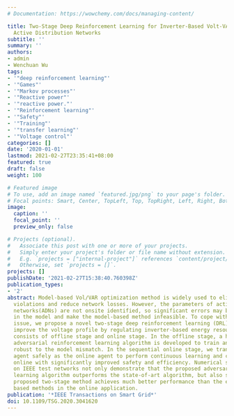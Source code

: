```yaml
---
# Documentation: https://wowchemy.com/docs/managing-content/

title: Two-Stage Deep Reinforcement Learning for Inverter-Based Volt-VAR Control in
  Active Distribution Networks
subtitle: ''
summary: ''
authors:
- admin
- Wenchuan Wu
tags:
- '"deep reinforcement learning"'
- '"Games"'
- '"Markov processes"'
- '"Reactive power"'
- '"reactive power."'
- '"Reinforcement learning"'
- '"Safety"'
- '"Training"'
- '"transfer learning"'
- '"Voltage control"'
categories: []
date: '2020-01-01'
lastmod: 2021-02-27T23:35:41+08:00
featured: true
draft: false
weight: 100

# Featured image
# To use, add an image named `featured.jpg/png` to your page's folder.
# Focal points: Smart, Center, TopLeft, Top, TopRight, Left, Right, BottomLeft, Bottom, BottomRight.
image:
  caption: ''
  focal_point: ''
  preview_only: false

# Projects (optional).
#   Associate this post with one or more of your projects.
#   Simply enter your project's folder or file name without extension.
#   E.g. `projects = ["internal-project"]` references `content/project/deep-learning/index.md`.
#   Otherwise, set `projects = []`.
projects: []
publishDate: '2021-02-27T15:38:40.760398Z'
publication_types:
- '2'
abstract: Model-based Vol/VAR optimization method is widely used to eliminate voltage
  violations and reduce network losses. However, the parameters of active distribution
  networks(ADNs) are not onsite identified, so significant errors may be involved
  in the model and make the model-based method infeasible. To cope with this critical
  issue, we propose a novel two-stage deep reinforcement learning (DRL) method to
  improve the voltage profile by regulating inverter-based energy resources, which
  consists of offline stage and online stage. In the offline stage, a highly efficient
  adversarial reinforcement learning algorithm is developed to train an offline agent
  robust to the model mismatch. In the sequential online stage, we transfer the offline
  agent safely as the online agent to perform continuous learning and controlling
  online with significantly improved safety and efficiency. Numerical simulations
  on IEEE test networks not only demonstrate that the proposed adversarial reinforcement
  learning algorithm outperforms the state-of-art algorithm, but also show that our
  proposed two-stage method achieves much better performance than the existing DRL
  based methods in the online application.
publication: '*IEEE Transactions on Smart Grid*'
doi: 10.1109/TSG.2020.3041620
---
```


